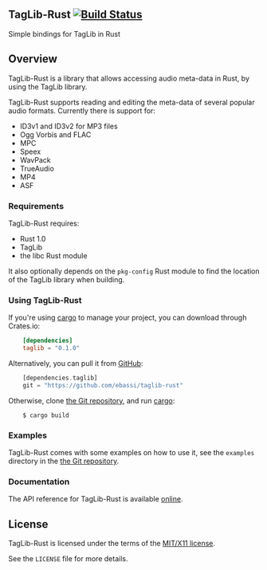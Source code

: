 ## TagLib-Rust  [![Build Status][trav-ci-img]][trav-ci]

Simple bindings for TagLib in Rust

## Overview

TagLib-Rust is a library that allows accessing audio meta-data in Rust, by
using the TagLib library.

TagLib-Rust supports reading and editing the meta-data of several popular
audio formats. Currently there is support for:

 * ID3v1 and ID3v2 for MP3 files
 * Ogg Vorbis and FLAC
 * MPC
 * Speex
 * WavPack
 * TrueAudio
 * MP4
 * ASF

### Requirements

TagLib-Rust requires:

 * Rust 1.0
 * TagLib
 * the libc Rust module

It also optionally depends on the `pkg-config` Rust module to find the
location of the TagLib library when building.

### Using TagLib-Rust

If you're using [cargo][crates] to manage your project, you can download
through Crates.io:

```toml
    [dependencies]
    taglib = "0.1.0"
```

Alternatively, you can pull it from [GitHub][taglib-gh]:

```rust
    [dependencies.taglib]
    git = "https://github.com/ebassi/taglib-rust"
```

Otherwise, clone [the Git repository][taglib-gh], and run [cargo][crates]:

```
    $ cargo build
```

### Examples

TagLib-Rust comes with some examples on how to use it, see the `examples`
directory in the [the Git repository][taglib-gh].

### Documentation

The API reference for TagLib-Rust is available [online][taglib-docs].

## License

TagLib-Rust is licensed under the terms of the [MIT/X11 license][osi-mit].

See the `LICENSE` file for more details.


[trav-ci-img]: https://travis-ci.org/ebassi/taglib-rust.png?branch=master
[trav-ci]: https://travis-ci.org/ebassi/taglib-rust
[crates]: http://crates.io/
[taglib-gh]: https://github.com/ebassi/taglib-rust
[taglib-docs]: http://ebassi.github.io/taglib-rust/docs/taglib/
[osi-mit]: http://opensource.org/licenses/MIT
